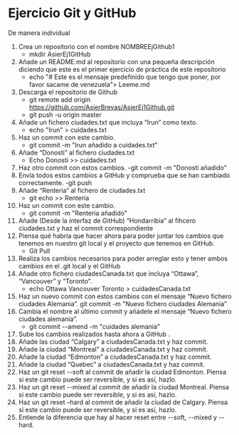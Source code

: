 # Ejercicio Git y GitHub
De manera individual
1. Crea un repositorio con el nombre NOMBREEjGithub1
    - mkdir AsierEj1GitHub
2. Añade un README.md al repositorio con una pequeña descripción diciendo que este
es el primer ejercicio de práctica de este repositorio
    - echo "# Este es el mensaje predefinido que tengo que poner, por favor sacame de venezuela"> Leeme.md
3. Descarga el repositorio de Github
    - git remote add origin https://github.com/AsierBreyas/AsierEj1Github.git
    - git push -u origin master
4. Añade un fichero ciudades.txt que incluya “Irun” como texto.
    - echo "Irun" > cuidades.txt
5. Haz un commit con este cambio.
    - git commit -m "Irun añadido a cuidades.txt"
6. Añade “Donosti” al fichero ciudades.txt
    - Echo Donosti >> cuidades.txt
7. Haz otro commit con estos cambios.
    -git commit -m "Donosti añadido"
8. Envía todos estos cambios a GitHub y comprueba que se han cambiado
correctamente.
    -git push
9. Añade “Renteria” al fichero de ciudades.txt
    - git echo >> Renteria
10. Haz un commit con este cambio.
    - git commit -m "Renteria añadido"
11. Añade (Desde la interfaz de GitHub) “Hondarribia” al fihcero ciudades.txt y haz el
commit correspondiente
12. Piensa qué habría que hacer ahora para poder juntar los cambios que tenemos en
nuestro git local y el proyecto que tenemos en GitHub.
    - Git Pull
13. Realiza los cambios necesarios para poder arreglar esto y tener ambos cambios en el
.git local y el GitHub
14. Añade otro fichero ciudadesCanada.txt que incluya “Ottawa”, “Vancouver” y
“Toronto”.
    - echo Ottawa Vancouver Toronto > cuidadesCanada.txt
15. Haz un nuevo commit con estos cambios con el mensaje “Nuevo fichero ciudades
Alemania”.
    git commit -m "Nuevo fichero ciudades Alemania”
16. Cambia el nombre al último commit y añádele el mensaje “Nuevo fichero ciudades
alemania”.
    - git commit --amend -m "cuidades alemania"
17. Sube los cambios realizados hasta ahora a GitHub .
18. Añade las ciudad “Calgary” a ciudadesCanada.txt y haz commit.
19. Añade la ciudad “Montreal” a ciudadesCanada.txt y haz commit.
20. Añade la ciudad “Edmonton” a ciudadesCanada.txt y haz commit.
21. Añade la ciudad “Quebec” a ciudadesCanada.txt y haz commit.
22. Haz un git reset --soft al commit de añadir la ciudad Edmonton. Piensa si este cambio
puede ser reversible, y si es así, hazlo.
23. Haz un git reset --mixed al commit de añadir la ciudad Montreal. Piensa si este cambio
puede ser reversible, y si es así, hazlo.
24. Haz un git reset –hard al commit de añadir la ciudad de Calgary. Piensa si este cambio
puede ser reversible, y si es así, hazlo.
25. Entiende la diferencia que hay al hacer reset entre --soft, --mixed y --hard.